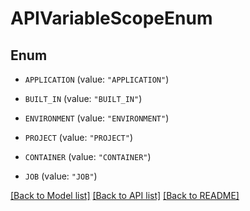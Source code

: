 # APIVariableScopeEnum

## Enum


* `APPLICATION` (value: `"APPLICATION"`)

* `BUILT_IN` (value: `"BUILT_IN"`)

* `ENVIRONMENT` (value: `"ENVIRONMENT"`)

* `PROJECT` (value: `"PROJECT"`)

* `CONTAINER` (value: `"CONTAINER"`)

* `JOB` (value: `"JOB"`)


[[Back to Model list]](../README.md#documentation-for-models) [[Back to API list]](../README.md#documentation-for-api-endpoints) [[Back to README]](../README.md)


